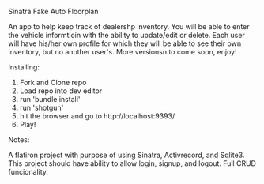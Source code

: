 
Sinatra Fake Auto Floorplan

An app to help keep track of dealershp inventory. You will be able to enter the vehicle informtioin with the ability to update/edit or delete. Each user will have his/her own profile for which they will be able to see their own inventory, but no another user's. More versionsn to come soon, enjoy!


Installing: 

1. Fork and Clone repo
2. Load repo into dev editor
3. run 'bundle install'
4. run 'shotgun'
5. hit the browser and go to http://localhost:9393/
6. Play!

Notes:

A flatiron project with purpose of using Sinatra, Activrecord, and Sqlite3. This project should have ability to allow login, signup, and logout. Full CRUD funcionality. 
